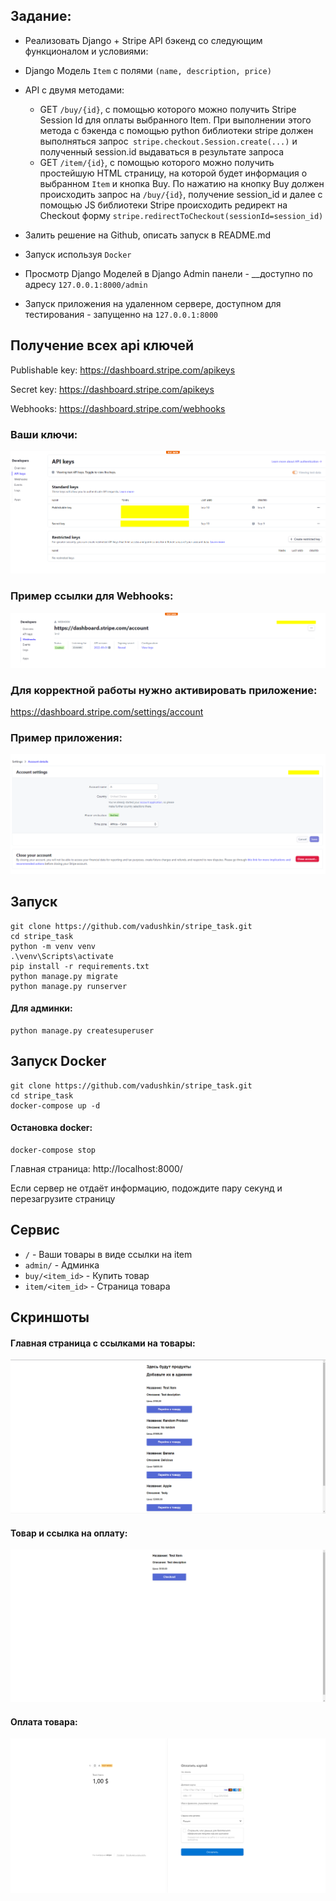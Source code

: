 Задание:
-------

* Реализовать Django + Stripe API бэкенд со следующим функционалом и условиями:
* Django Модель `Item` с полями `(name, description, price) `
* API с двумя методами:
    * GET `/buy/{id}`, c помощью которого можно получить Stripe Session Id для оплаты выбранного Item. При выполнении
      этого метода c бэкенда с помощью python библиотеки stripe должен выполняться
      запрос` stripe.checkout.Session.create(...)` и полученный session.id выдаваться в результате запроса
    * GET `/item/{id}`, c помощью которого можно получить простейшую HTML страницу, на которой будет информация о
      выбранном `Item` и кнопка Buy. По нажатию на кнопку Buy должен происходить запрос на `/buy/{id}`, получение
      session_id и далее с помощью JS библиотеки Stripe происходить редирект на Checkout
      форму `stripe.redirectToCheckout(sessionId=session_id)`

* Залить решение на Github, описать запуск в README.md

* Запуск используя `Docker`

* Просмотр Django Моделей в Django Admin панели - __доступно по адресу `127.0.0.1:8000/admin`

* Запуск приложения на удаленном сервере, доступном для тестирования - запущенно на `127.0.0.1:8000`

Получение всех api ключей
-------------------------

Publishable key:
https://dashboard.stripe.com/apikeys

Secret key:
https://dashboard.stripe.com/apikeys

Webhooks:
https://dashboard.stripe.com/webhooks

### Ваши ключи:
![img.png](img/img5.png)

### Пример ссылки для Webhooks:
![img.png](img/img4.png)

### Для корректной работы нужно активировать приложение:
https://dashboard.stripe.com/settings/account

### Пример приложения:
![img.png](img/img6.png)

Запуск
------

```
git clone https://github.com/vadushkin/stripe_task.git
cd stripe_task
python -m venv venv
.\venv\Scripts\activate
pip install -r requirements.txt
python manage.py migrate
python manage.py runserver
```

#### Для админки:
```
python manage.py createsuperuser
```

Запуск Docker
------

```
git clone https://github.com/vadushkin/stripe_task.git
cd stripe_task
docker-compose up -d
```

#### Остановка docker:
```
docker-compose stop
```

Главная страница: http://localhost:8000/

Если сервер не отдаёт информацию, подождите пару секунд и перезагрузите страницу

Сервис
------

* `/` - Ваши товары в виде ссылки на item
* `admin/` - Админка
* `buy/<item_id>` - Купить товар
* `item/<item_id>` - Страница товара

Скриншоты
---------

#### Главная страница с ссылками на товары:

![img.png](img/img.png)

#### Товар и ссылка на оплату:

![img_2.png](img/img_2.png)

#### Оплата товара:

![img_1.png](img/img_1.png)
